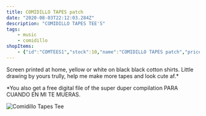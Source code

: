 ```yaml
---
title: COMIDILLO TAPES patch
date: "2020-08-03T22:12:03.284Z"
description: "COMIDILLO TAPES TEE'S"
tags:
    - music
    - comidillo
shopItems: 
    - {"id":"COMTEES1","stock":10,"name":"COMIDILLO TAPES patch","price":1000,"image":"0015570304_10.jpg"}
---
```


Screen printed at home, yellow or white on black black cotton shirts. Little drawing by yours trully, help me make more tapes and look cute af.*

*You also get a free digital file of the super duper compilation PARA CUANDO EN MI TE MUERAS.

![Comidillo Tapes Tee](0015570303_10.jpg)
